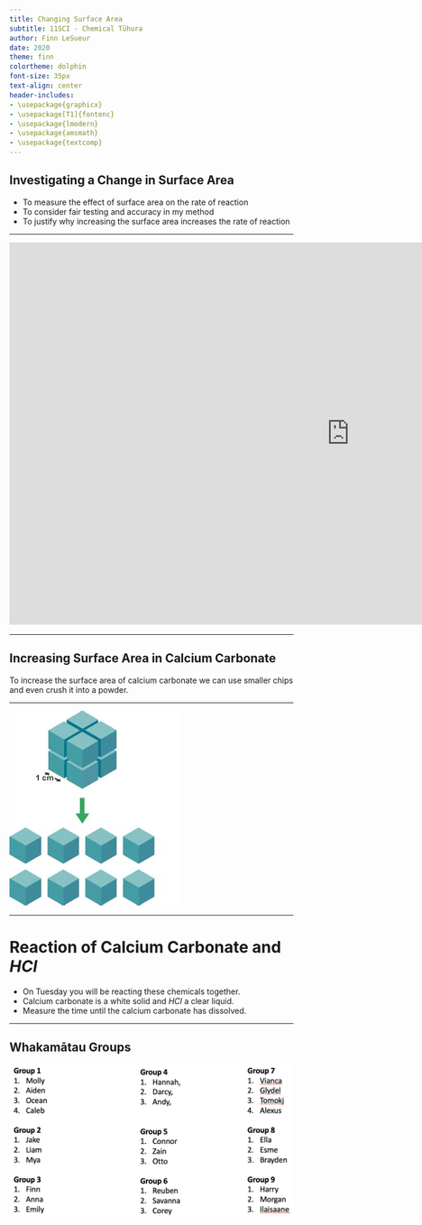 ```yaml
---
title: Changing Surface Area
subtitle: 11SCI - Chemical Tūhura
author: Finn LeSueur
date: 2020
theme: finn
colortheme: dolphin
font-size: 35px
text-align: center
header-includes:
- \usepackage{graphicx}
- \usepackage[T1]{fontenc}
- \usepackage{lmodern}
- \usepackage{amsmath}
- \usepackage{textcomp}
---
```


## Investigating a Change in Surface Area

- To measure the effect of surface area on the rate of reaction
- To consider fair testing and accuracy in my method
- To justify why increasing the surface area increases the rate of reaction

---

<iframe width="1206" height="678" src="https://www.youtube.com/embed/4SK4IlQjZZ4" frameborder="0" allow="accelerometer; autoplay; encrypted-media; gyroscope; picture-in-picture" allowfullscreen></iframe>

---

## Increasing Surface Area in Calcium Carbonate

To increase the surface area of calcium carbonate we can use smaller chips and even crush it into a powder.

---

![](../assets/4-cube-surface-area.jpg)

---

# Reaction of Calcium Carbonate and $HCl$

- On Tuesday you will be reacting these chemicals together.
- Calcium carbonate is a white solid and $HCl$ a clear liquid.
- Measure the time until the calcium carbonate has dissolved.

---

## Whakamātau Groups

![Groups](../assets/3-groups.png)
